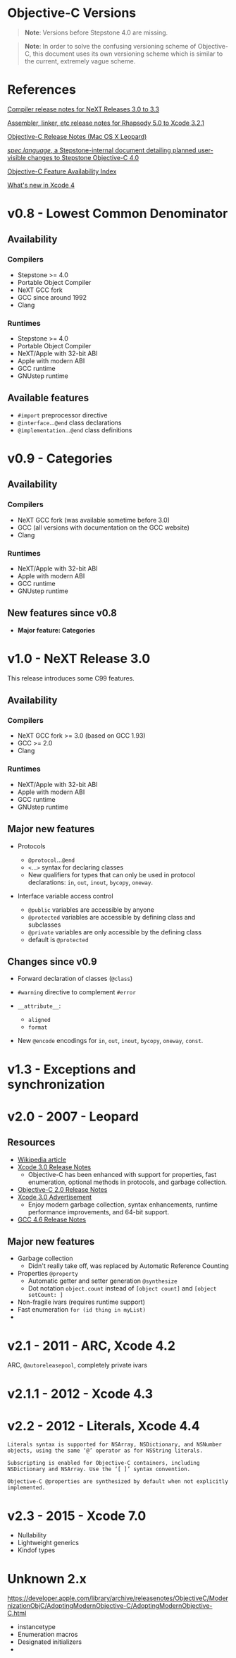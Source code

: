 # Objective-C Versions

> **Note**: Versions before Stepstone 4.0 are missing.

> **Note**: In order to solve the confusing versioning scheme of Objective-C, this document uses its own versioning scheme which is similar to the current, extremely vague scheme.



# References

[Compiler release notes for NeXT Releases 3.0 to 3.3](http://www.cilinder.be/docs/next/NeXTStep/3.3/nd/ReleaseNotes/Compiler.htmld/index.html)

[Assembler, linker, etc release notes for Rhapsody 5.0 to Xcode 3.2.1](https://opensource.apple.com/source/cctools/cctools-845/RelNotes/CompilerTools.html)

[Objective-C Release Notes (Mac OS X Leopard)](https://developer.apple.com/library/archive/releasenotes/Cocoa/RN-ObjectiveC/index.html)

[*spec.language*, a Stepstone-internal document detailing planned user-visible changes to Stepstone Objective-C 4.0](https://dl.acm.org/doi/pdf/10.1145/3386332#page=53)

[Objective-C Feature Availability Index](https://developer.apple.com/library/archive/releasenotes/ObjectiveC/ObjCAvailabilityIndex/index.html)

[What's new in Xcode 4](https://developer.apple.com/library/archive/documentation/DeveloperTools/Conceptual/WhatsNewXcode/Chapters/xcode_4_0.html#//apple_ref/doc/uid/TP40016147-SW1)

# v0.8 - Lowest Common Denominator

## Availability

### Compilers

* Stepstone >= 4.0
* Portable Object Compiler
* NeXT GCC fork
* GCC since around 1992
* Clang

### Runtimes

* Stepstone >= 4.0
* Portable Object Compiler
* NeXT/Apple with 32-bit ABI
* Apple with modern ABI
* GCC runtime
* GNUstep runtime

## Available features

* `#import` preprocessor directive
* `@interface`...`@end` class declarations
* `@implementation`...`@end` class definitions

# v0.9 - Categories

## Availability
### Compilers

* NeXT GCC fork (was available sometime before 3.0)
* GCC (all versions with documentation on the GCC website)
* Clang

### Runtimes

* NeXT/Apple with 32-bit ABI
* Apple with modern ABI
* GCC runtime
* GNUstep runtime

## New features since v0.8

* **Major feature: Categories**

# v1.0 - NeXT Release 3.0

This release introduces some C99 features.

## Availability

### Compilers

* NeXT GCC fork >= 3.0 (based on GCC 1.93)
* GCC >= 2.0
* Clang

### Runtimes

* NeXT/Apple with 32-bit ABI
* Apple with modern ABI
* GCC runtime
* GNUstep runtime

## Major new features

* Protocols

    * `@protocol`...`@end`
    * `<`...`>` syntax for declaring classes
    * New qualifiers for types that can only be used in protocol declarations: `in`, `out`, `inout`, `bycopy`, `oneway`.

* Interface variable access control

    * `@public` variables are accessible by anyone
    * `@protected` variables are accessible by defining class and subclasses
    * `@private` variables are only accessible by the defining class
    * default is `@protected`

## Changes since v0.9

* Forward declaration of classes (`@class`)


* `#warning` directive to complement `#error`
* `__attribute__`:

    * `aligned`
    * `format`

* New `@encode` encodings for `in`, `out`, `inout`, `bycopy`, `oneway`, `const`.

# v1.3 - Exceptions and synchronization

# v2.0 - 2007 - Leopard
## Resources
* [Wikipedia article](https://en.wikipedia.org/wiki/Objective-C#Objective-C_2.0)
* [Xcode 3.0 Release Notes](https://web.archive.org/web/20080517213700if_/http://developer.apple.com/releasenotes/DeveloperTools/RN-Xcode/index.html#//apple_ref/doc/uid/TP40001051-DontLinkElementID_2)
    * Objective-C has been enhanced with support for properties, fast enumeration, optional methods in protocols, and garbage collection.
* [Objective-C 2.0 Release Notes](https://developer.apple.com/library/archive/releasenotes/Cocoa/RN-ObjectiveC/index.html#//apple_ref/doc/uid/TP40004309)
* [Xcode 3.0 Advertisement](https://web.archive.org/web/20070629103804if_/http://www.apple.com/macosx/leopard/developer/xcode.html)
    * Enjoy modern garbage collection, syntax enhancements, runtime performance improvements, and 64-bit support.
* [GCC 4.6 Release Notes](https://gcc.gnu.org/gcc-4.6/changes.html#objective-c)

## Major new features

* Garbage collection
    * Didn't really take off, was replaced by Automatic Reference Counting
* Properties `@property`
    * Automatic getter and setter generation `@synthesize`
    * Dot notation `object.count` instead of `[object count]` and `[object setCount: ]`
* Non-fragile ivars (requires runtime support)
* Fast enumeration `for (id thing in myList)`
* 

# v2.1 - 2011 - ARC, Xcode 4.2

ARC, `@autoreleasepool`, completely private ivars

# v2.1.1 - 2012 - Xcode 4.3

# v2.2 - 2012 - Literals, Xcode 4.4

    Literals syntax is supported for NSArray, NSDictionary, and NSNumber objects, using the same ‘@’ operator as for NSString literals.

    Subscripting is enabled for Objective-C containers, including NSDictionary and NSArray. Use the ‘[ ]’ syntax convention.

    Objective-C @properties are synthesized by default when not explicitly implemented.

# v2.3 - 2015 - Xcode 7.0

* Nullability
* Lightweight generics
* Kindof types

# Unknown 2.x

https://developer.apple.com/library/archive/releasenotes/ObjectiveC/ModernizationObjC/AdoptingModernObjective-C/AdoptingModernObjective-C.html

* instancetype
* Enumeration macros
* Designated initializers
* 
